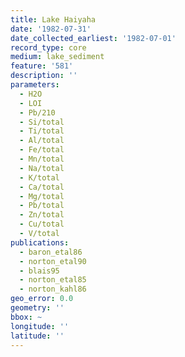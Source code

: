 ```yaml
---
title: Lake Haiyaha
date: '1982-07-31'
date_collected_earliest: '1982-07-01'
record_type: core
medium: lake_sediment
feature: '581'
description: ''
parameters:
  - H2O
  - LOI
  - Pb/210
  - Si/total
  - Ti/total
  - Al/total
  - Fe/total
  - Mn/total
  - Na/total
  - K/total
  - Ca/total
  - Mg/total
  - Pb/total
  - Zn/total
  - Cu/total
  - V/total
publications:
  - baron_etal86
  - norton_etal90
  - blais95
  - norton_etal85
  - norton_kahl86
geo_error: 0.0
geometry: ''
bbox: ~
longitude: ''
latitude: ''
---
```

